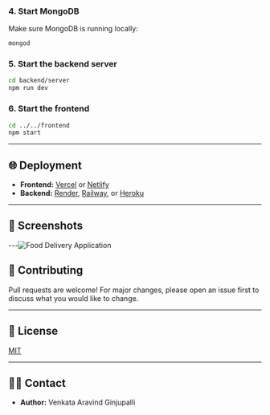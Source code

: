 
### 4. Start MongoDB

Make sure MongoDB is running locally:
```bash
mongod
```

### 5. Start the backend server

```bash
cd backend/server
npm run dev
```

### 6. Start the frontend

```bash
cd ../../frontend
npm start
```

---

## 🌐 Deployment

- **Frontend:** [Vercel](https://vercel.com/) or [Netlify](https://netlify.com/)
- **Backend:** [Render](https://render.com/), [Railway](https://railway.app/), or [Heroku](https://heroku.com/)

---

## 📸 Screenshots



---![Food Delivery Application](https://github.com/user-attachments/assets/81e64ccc-7b5f-4664-b244-581e7721bc4d)


## 🤝 Contributing

Pull requests are welcome! For major changes, please open an issue first to discuss what you would like to change.

---

## 📄 License

[MIT](LICENSE)

---

## 🙋‍♂️ Contact

- **Author:** Venkata Aravind Ginjupalli


